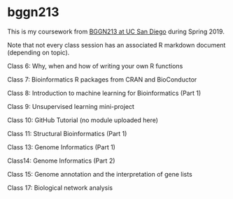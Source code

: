 # bggn213

This is my coursework from [BGGN213 at UC San Diego](https://bioboot.github.io/bggn213_S19/) during Spring 2019.

Note that not every class session has an associated R markdown document (depending on topic).



Class 6: Why, when and how of writing your own R functions

Class 7: Bioinformatics R packages from CRAN and BioConductor

Class 8: Introduction to machine learning for Bioinformatics (Part 1)

Class 9: Unsupervised learning mini-project

Class 10: GitHub Tutorial (no module uploaded here)

Class 11: Structural Bioinformatics (Part 1)

Class 13: Genome Informatics (Part 1)

Class14: Genome Informatics (Part 2)

Class 15: Genome annotation and the interpretation of gene lists

Class 17: Biological network analysis


